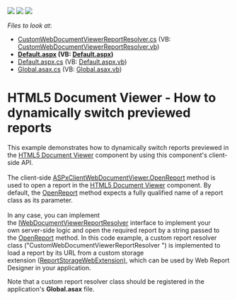 <!-- default badges list -->
![](https://img.shields.io/endpoint?url=https://codecentral.devexpress.com/api/v1/VersionRange/128604392/16.1.5%2B)
[![](https://img.shields.io/badge/Open_in_DevExpress_Support_Center-FF7200?style=flat-square&logo=DevExpress&logoColor=white)](https://supportcenter.devexpress.com/ticket/details/T424872)
[![](https://img.shields.io/badge/📖_How_to_use_DevExpress_Examples-e9f6fc?style=flat-square)](https://docs.devexpress.com/GeneralInformation/403183)
<!-- default badges end -->
<!-- default file list -->
*Files to look at*:

* [CustomWebDocumentViewerReportResolver.cs](./CS/T424872/CustomWebDocumentViewerReportResolver.cs) (VB: [CustomWebDocumentViewerReportResolver.vb](./VB/T424872/CustomWebDocumentViewerReportResolver.vb))
* **[Default.aspx](./CS/T424872/Default.aspx) (VB: [Default.aspx](./VB/T424872/Default.aspx))**
* [Default.aspx.cs](./CS/T424872/Default.aspx.cs) (VB: [Default.aspx.vb](./VB/T424872/Default.aspx.vb))
* [Global.asax.cs](./CS/T424872/Global.asax.cs) (VB: [Global.asax.vb](./VB/T424872/Global.asax.vb))
<!-- default file list end -->
# HTML5 Document Viewer - How to dynamically switch previewed reports


<p>This example demonstrates how to dynamically switch reports previewed in the <a href="https://documentation.devexpress.com/XtraReports/CustomDocument17738.aspx">HTML5 Document Viewer</a> component by using this component's client-side API. <br><br>The client-side <a href="https://documentation.devexpress.com/#XtraReports/DevExpressXtraReportsWebScriptsASPxClientWebDocumentViewer_OpenReporttopic">ASPxClientWebDocumentViewer.OpenReport</a> method is used to open a report in the <a href="https://documentation.devexpress.com/XtraReports/CustomDocument17738.aspx">HTML5 Document Viewer</a> component. By default, the <a href="https://documentation.devexpress.com/#XtraReports/DevExpressXtraReportsWebScriptsASPxClientWebDocumentViewer_OpenReporttopic">OpenReport</a> method expects a fully qualified name of a report class as its parameter. <br><br>In any case, you can implement the <a href="https://documentation.devexpress.com/XtraReports/clsDevExpressXtraReportsWebWebDocumentViewerIWebDocumentViewerReportResolvertopic.aspx">IWebDocumentViewerReportResolver</a> interface to implement your own server-side logic and open the required report by a string passed to the <a href="https://documentation.devexpress.com/#XtraReports/DevExpressXtraReportsWebScriptsASPxClientWebDocumentViewer_OpenReporttopic">OpenReport</a> method. In this code example, a custom report resolver class ("CustomWebDocumentViewerReportResolver ") is implemented to load a report by its URL from a custom storage extension (<a href="https://documentation.devexpress.com/XtraReports/clsDevExpressXtraReportsWebExtensionsReportStorageWebExtensiontopic.aspx">ReportStorageWebExtension</a><u>)</u>, which can be used by Web Report Designer in your application.</p>
<p>Note that a custom report resolver class should be registered in the application's <strong>Global.asax</strong> file. </p>

<br/>


